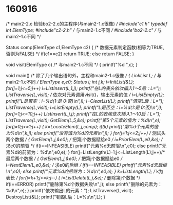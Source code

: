 # 160916
 /* main2-2.c 检验bo2-2.c的主程序(与main2-1.c很像) */
 #include"c1.h"
 typedef int ElemType;
 #include"c2-2.h" /* 与main2-1.c不同 */
 #include"bo2-2.c" /* 与main2-1.c不同 */

 Status comp(ElemType c1,ElemType c2)
 { /* 数据元素判定函数(相等为TRUE,否则为FALSE) */
   if(c1==c2)
     return TRUE;
   else
     return FALSE;
 }

 void visit(ElemType c) /* 与main2-1.c不同 */
 {
   printf("%d ",c);
 }

 void main() /* 除了几个输出语句外，主程和main2-1.c很像 */
 {
   LinkList L; /* 与main2-1.c不同 */
   ElemType e,e0;
   Status i;
   int j,k;
   i=InitList(&L);
   for(j=1;j<=5;j++)
     i=ListInsert(L,1,j);
   printf("在L的表头依次插入1～5后：L=");
   ListTraverse(L,visit); /* 依次对元素调用visit()，输出元素的值 */
   i=ListEmpty(L);
   printf("L是否空：i=%d(1:是 0:否)\n",i);
   i=ClearList(L);
   printf("清空L后：L=");
   ListTraverse(L,visit);
   i=ListEmpty(L);
   printf("L是否空：i=%d(1:是 0:否)\n",i);
   for(j=1;j<=10;j++)
     ListInsert(L,j,j);
   printf("在L的表尾依次插入1～10后：L=");
   ListTraverse(L,visit);
   GetElem(L,5,&e);
   printf("第5个元素的值为：%d\n",e);
   for(j=0;j<=1;j++)
   {
     k=LocateElem(L,j,comp);
     if(k)
       printf("第%d个元素的值为%d\n",k,j);
     else
       printf("没有值为%d的元素\n",j);
   }
   for(j=1;j<=2;j++) /* 测试头两个数据 */
   {
     GetElem(L,j,&e0); /* 把第j个数据赋给e0 */
     i=PriorElem(L,e0,&e); /* 求e0的前驱 */
     if(i==INFEASIBLE)
       printf("元素%d无前驱\n",e0);
     else
       printf("元素%d的前驱为：%d\n",e0,e);
   }
   for(j=ListLength(L)-1;j<=ListLength(L);j++)/*最后两个数据 */
   {
     GetElem(L,j,&e0); /* 把第j个数据赋给e0 */
     i=NextElem(L,e0,&e); /* 求e0的后继 */
     if(i==INFEASIBLE)
       printf("元素%d无后继\n",e0);
     else
       printf("元素%d的后继为：%d\n",e0,e);
   }
   k=ListLength(L); /* k为表长 */
   for(j=k+1;j>=k;j--)
   {
     i=ListDelete(L,j,&e); /* 删除第j个数据 */
     if(i==ERROR)
       printf("删除第%d个数据失败\n",j);
     else
       printf("删除的元素为：%d\n",e);
   }
   printf("依次输出L的元素：");
   ListTraverse(L,visit);
   DestroyList(&L);
   printf("销毁L后：L=%u\n",L);
 }
